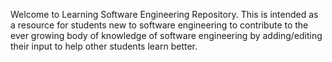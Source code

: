 Welcome to Learning Software Engineering Repository. This is intended as a resource for students new to software engineering to contribute to the ever growing body of knowledge of software engineering by adding/editing their input to help other students learn better.
